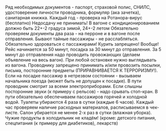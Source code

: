 Ряд необходимых документов - паспорт, страховой полис, СНИЛС, удостоверение личности проводника, формуляр (ака зачетка), санитарная книжка.
Каждый год - проверка на Ротанора-вирус (бесплатно)
Недосдачу не принимать!
В вагоне с кондиционированием должно быть 22+-2 градуса зимой, 24+-2 летом
Обязательно проверяем документы два раза - на перроне и в вагоне после отправления.
Бывают тайные пассажиры - не расслабляться.
Обязательно здороваться с пассажирами!
Курить запрещено! Вообще!
Рейс начинается за 50 минут, посадка за 30 минут до отправления.
За 5 минут до отправления надо проводить провожающих (делаем объявление на весь вагон).
При любой остановке нужно выглядывать из вагона.
Проводнику запрещено принимать и/или провозить посылки, письма, посторонние предметы (ПРИРАВНИВАЕТСЯ К ТЕРРОРИЗМУ!).
Если на посадке пассажир в нетрезвом состоянии - вызываем начальника поезда (может быть не допущен к посадке).
В пути проводник смотрит за всеми электроприборами.
Если слышны посторонние звуки (к примеру с рельсов) - надо срывать стоп-кран.
В пути обязательно обеспечиваем пассажиров горячей и холодной водой.
Туалеты убираются 4 раза в сутки (каждые 6 часов). Каждый час проверяем наличие расходных материалов, расписываемся в чек-листе.
Салон убирается не менее 2-х раз в сутки (влажная уборка).
Чужие продукты в холодильник не кладём! (кроме: детского питания, спецпитания (к примеру для диабетиков), лекарств)

